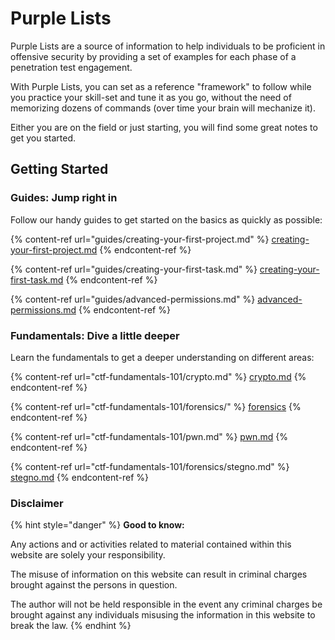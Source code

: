 # Purple Lists

Purple Lists are a source of information to help individuals to be proficient in offensive security by providing a set of examples for each phase of a penetration test engagement.

With Purple Lists, you can set as a reference "framework" to follow while you practice your skill-set and tune it as you go, without the need of memorizing dozens of commands (over time your brain will mechanize it).

Either you are on the field or just starting, you will find some great notes to get you started.

## Getting Started

### Guides: Jump right in

Follow our handy guides to get started on the basics as quickly as possible:

{% content-ref url="guides/creating-your-first-project.md" %}
[creating-your-first-project.md](guides/creating-your-first-project.md)
{% endcontent-ref %}

{% content-ref url="guides/creating-your-first-task.md" %}
[creating-your-first-task.md](guides/creating-your-first-task.md)
{% endcontent-ref %}

{% content-ref url="guides/advanced-permissions.md" %}
[advanced-permissions.md](guides/advanced-permissions.md)
{% endcontent-ref %}

### Fundamentals: Dive a little deeper

Learn the fundamentals to get a deeper understanding on different areas:

{% content-ref url="ctf-fundamentals-101/crypto.md" %}
[crypto.md](ctf-fundamentals-101/crypto.md)
{% endcontent-ref %}

{% content-ref url="ctf-fundamentals-101/forensics/" %}
[forensics](ctf-fundamentals-101/forensics/)
{% endcontent-ref %}

{% content-ref url="ctf-fundamentals-101/pwn.md" %}
[pwn.md](ctf-fundamentals-101/pwn.md)
{% endcontent-ref %}

{% content-ref url="ctf-fundamentals-101/forensics/stegno.md" %}
[stegno.md](ctf-fundamentals-101/forensics/stegno.md)
{% endcontent-ref %}

### Disclaimer

{% hint style="danger" %}
**Good to know:**&#x20;

Any actions and or activities related to material contained within this website are solely your responsibility.

The misuse of information on this website can result in criminal charges brought against the persons in question.

The author will not be held responsible in the event any criminal charges be brought against any individuals misusing the information in this website to break the law.
{% endhint %}
